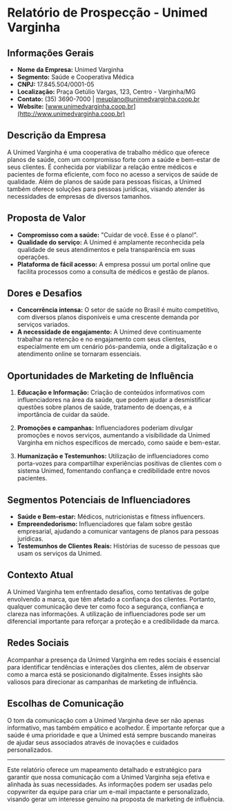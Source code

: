 # Relatório de Prospecção - Unimed Varginha

## Informações Gerais
- **Nome da Empresa:** Unimed Varginha
- **Segmento:** Saúde e Cooperativa Médica
- **CNPJ:** 17.845.504/0001-05
- **Localização:** Praça Getúlio Vargas, 123, Centro - Varginha/MG
- **Contato:** (35) 3690-7000 | meuplano@unimedvarginha.coop.br
- **Website:** [www.unimedvarginha.coop.br](http://www.unimedvarginha.coop.br)

## Descrição da Empresa
A Unimed Varginha é uma cooperativa de trabalho médico que oferece planos de saúde, com um compromisso forte com a saúde e bem-estar de seus clientes. É conhecida por viabilizar a relação entre médicos e pacientes de forma eficiente, com foco no acesso a serviços de saúde de qualidade. Além de planos de saúde para pessoas físicas, a Unimed também oferece soluções para pessoas jurídicas, visando atender às necessidades de empresas de diversos tamanhos.

## Proposta de Valor
- **Compromisso com a saúde:** "Cuidar de você. Esse é o plano!".
- **Qualidade do serviço:** A Unimed é amplamente reconhecida pela qualidade de seus atendimentos e pela transparência em suas operações.
- **Plataforma de fácil acesso:** A empresa possui um portal online que facilita processos como a consulta de médicos e gestão de planos.

## Dores e Desafios
- **Concorrência intensa:** O setor de saúde no Brasil é muito competitivo, com diversos planos disponíveis e uma crescente demanda por serviços variados.
- **A necessidade de engajamento:** A Unimed deve continuamente trabalhar na retenção e no engajamento com seus clientes, especialmente em um cenário pós-pandemia, onde a digitalização e o atendimento online se tornaram essenciais.
  
## Oportunidades de Marketing de Influência
1. **Educação e Informação:** Criação de conteúdos informativos com influenciadores na área da saúde, que podem ajudar a desmistificar questões sobre planos de saúde, tratamento de doenças, e a importância de cuidar da saúde.
   
2. **Promoções e campanhas:** Influenciadores poderiam divulgar promoções e novos serviços, aumentando a visibilidade da Unimed Varginha em nichos específicos de mercado, como saúde e bem-estar.
   
3. **Humanização e Testemunhos:** Utilização de influenciadores como porta-vozes para compartilhar experiências positivas de clientes com o sistema Unimed, fomentando confiança e credibilidade entre novos pacientes.

## Segmentos Potenciais de Influenciadores
- **Saúde e Bem-estar:** Médicos, nutricionistas e fitness influencers.
- **Empreendedorismo:** Influenciadores que falam sobre gestão empresarial, ajudando a comunicar vantagens de planos para pessoas jurídicas.
- **Testemunhos de Clientes Reais:** Histórias de sucesso de pessoas que usam os serviços da Unimed.

## Contexto Atual
A Unimed Varginha tem enfrentado desafios, como tentativas de golpe envolvendo a marca, que têm afetado a confiança dos clientes. Portanto, qualquer comunicação deve ter como foco a segurança, confiança e clareza nas informações. A utilização de influenciadores pode ser um diferencial importante para reforçar a proteção e a credibilidade da marca.

## Redes Sociais
Acompanhar a presença da Unimed Varginha em redes sociais é essencial para identificar tendências e interações dos clientes, além de observar como a marca está se posicionando digitalmente. Esses insights são valiosos para direcionar as campanhas de marketing de influência.

## Escolhas de Comunicação
O tom da comunicação com a Unimed Varginha deve ser não apenas informativo, mas também empático e acolhedor. É importante reforçar que a saúde é uma prioridade e que a Unimed está sempre buscando maneiras de ajudar seus associados através de inovações e cuidados personalizados.

---

Este relatório oferece um mapeamento detalhado e estratégico para garantir que nossa comunicação com a Unimed Varginha seja efetiva e alinhada às suas necessidades. As informações podem ser usadas pelo copywriter da equipe para criar um e-mail impactante e personalizado, visando gerar um interesse genuíno na proposta de marketing de influência.